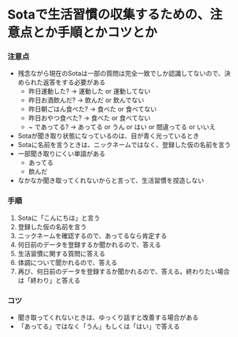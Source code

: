 # Sotaで生活習慣の収集するための、注意点とか手順とかコツとか

### 注意点
* 残念ながら現在のSotaは一部の質問は完全一致でしか認識してないので、決められた返答をする必要がある
    * 昨日運動した? -> 運動した or 運動してない
    * 昨日お酒飲んだ? -> 飲んだ or 飲んでない
    * 昨日朝ごはん食べた? -> 食べた or 食べてない
    * 昨日おやつ食べた? -> 食べた or 食べてない
    * ~ であってる? -> あってる or うん or はい or 間違ってる or いいえ 
* Sotaが聞き取り状態になっているのは、目が青く光っているとき
* Sotaに名前を言うときは、ニックネームではなく、登録した仮の名前を言う
* 一部聞き取りにくい単語がある
    * あってる
    * 飲んだ
* なかなか聞き取ってくれないからと言って、生活習慣を捏造しない

### 手順
1. Sotaに「こんにちは」と言う
2. 登録した仮の名前を言う
3. ニックネームを確認するので、あってるなら肯定する
4. 何日前のデータを登録するか聞かれるので、答える
5. 生活習慣に関する質問に答える
6. 体調について聞かれるので、答える
7. 再び、何日前のデータを登録するか聞かれるので、答える。終わりたい場合は「終わり」と答える

### コツ
* 聞き取ってくれないときは、ゆっくり話すと改善する場合がある
* 「あってる」ではなく「うん」もしくは「はい」で答える